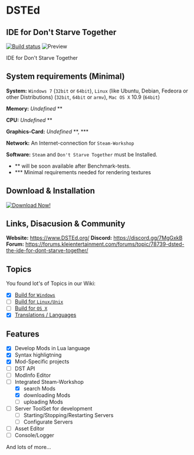 # DSTEd
## IDE for Don't Starve Together

[![Build status](https://ci.appveyor.com/api/projects/status/pntgndsm8ytwul3g?svg=true&passingText=DSTEd%20successfully%20Builded&pendingText=DSTEd%20will%20currently%20builded...&failingText=DSTEd%20cant%20Builded)](https://ci.appveyor.com/project/Bizarrus/dsted-539e1)
![Preview](https://github.com/DST-Tools/DSTEd/raw/master/Screenshots/preview.png)


IDE for Don't Starve Together

## System requirements (Minimal)
**System:** `Windows 7` (`32bit` or `64bit`), `Linux` (like Ubuntu, Debian, Fedeora or other Distributions) (`32bit`, `64bit` or `armv`), `Mac OS X` 10.9 (`64bit`)

**Memory:** _Undefined_ **

**CPU:** _Undefined_ **

**Graphics-Card:** _Undefined_ **, ***

**Network:** An Internet-connection for `Steam-Workshop`

**Software:** `Steam` and `Don't Starve Together` must be Installed.

 - ** will be soon available after Benchmark-tests.
 - *** Minimal requirements needed for rendering textures
 
## Download & Installation
[![Download Now!](http://asduser.github.io/examples/images/githubDownloadButton.png)](https://github.com/DST-Tools/DSTEd/releases)

## Links, Disacusion & Community
**Website:** https://www.DSTEd.org/
**Discord:** https://discord.gg/7MgGxkB
**Forum:** https://forums.kleientertainment.com/forums/topic/78739-dsted-the-ide-for-dont-starve-together/

## Topics
You found lot's of Topics in our Wiki:

- [X] [Build for `Windows`](https://github.com/DST-Tools/DSTEd/wiki/Build-Windows)
- [ ] [Build for `Linux/Unix`](https://github.com/DST-Tools/DSTEd/wiki/Build-Linux)
- [ ] [Build for `OS X`](https://github.com/DST-Tools/DSTEd/wiki/Build-OSX)
- [x] [Translations / Languages](https://github.com/DST-Tools/DSTEd/wiki/Languages)

## Features

- [x] Develop Mods in Lua language
- [x] Syntax highligtning
- [x] Mod-Specific projects
- [ ] DST API
- [ ] ModInfo Editor
- [ ] Integrated Steam-Workshop
  - [x] search Mods
  - [x] downloading Mods
  - [ ] uploading Mods
- [ ] Server ToolSet for development
  - [ ] Starting/Stopping/Restarting Servers
  - [ ] Configurate Servers
- [ ] Asset Editor
- [ ] Console/Logger

And lots of more...
